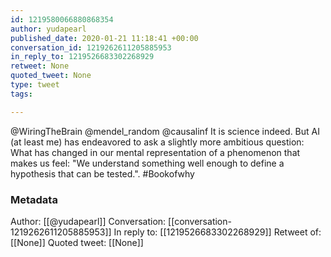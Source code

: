```yaml
---
id: 1219580066880868354
author: yudapearl
published_date: 2020-01-21 11:18:41 +00:00
conversation_id: 1219262611205885953
in_reply_to: 1219526683302268929
retweet: None
quoted_tweet: None
type: tweet
tags:

---
```


@WiringTheBrain @mendel_random @causalinf It is science indeed. But AI (at least me) has endeavored to ask a slightly more ambitious question: What has changed in our mental representation of a phenomenon that makes us feel: "We understand something well enough to define a hypothesis that can be tested.".  #Bookofwhy

### Metadata

Author: [[@yudapearl]]
Conversation: [[conversation-1219262611205885953]]
In reply to: [[1219526683302268929]]
Retweet of: [[None]]
Quoted tweet: [[None]]
